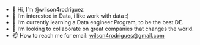 - 👋 Hi, I’m @wilson4rodriguez
- 👀 I’m interested in Data, i like work with data :)
- 🌱 I’m currently learning a Data engineer Program, to be the best DE.
- 💞️ I’m looking to collaborate on great companies that changes the world.
- 📫 How to reach me for email: wilson4rodrigues@gmail.com

<!---
wilson4rodriguez/wilson4rodriguez is a ✨ special ✨ repository because its `README.md` (this file) appears on your GitHub profile.
You can click the Preview link to take a look at your changes.
--->
